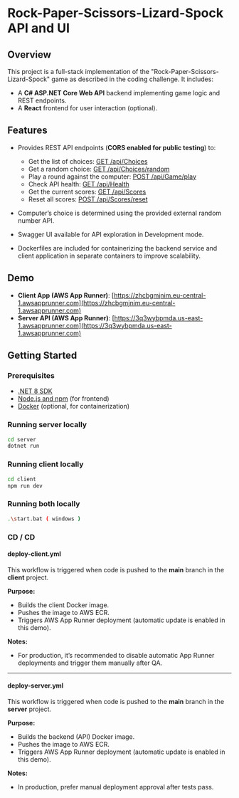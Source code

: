 # Rock-Paper-Scissors-Lizard-Spock API and UI

## Overview

This project is a full-stack implementation of the "Rock-Paper-Scissors-Lizard-Spock" game as described in the coding challenge. It includes:

- A **C# ASP.NET Core Web API** backend implementing game logic and REST endpoints.
- A **React** frontend for user interaction (optional).

## Features

- Provides REST API endpoints (**CORS enabled for public testing**) to:

  - Get the list of choices: [GET /api/Choices](https://3q3wybpmda.us-east-1.awsapprunner.com/api/Choices)
  - Get a random choice: [GET /api/Choices/random](https://3q3wybpmda.us-east-1.awsapprunner.com/api/Choices/random)
  - Play a round against the computer: [POST /api/Game/play](https://3q3wybpmda.us-east-1.awsapprunner.com/api/Game/play)
  - Check API health: [GET /api/Health](https://3q3wybpmda.us-east-1.awsapprunner.com/api/Health)
  - Get the current scores: [GET /api/Scores](https://3q3wybpmda.us-east-1.awsapprunner.com/api/Scores)
  - Reset all scores: [POST /api/Scores/reset](https://3q3wybpmda.us-east-1.awsapprunner.com/api/Scores/reset)

- Computer’s choice is determined using the provided external random number API.
- Swagger UI available for API exploration in Development mode.
- Dockerfiles are included for containerizing the backend service and client application in separate containers to improve scalability.

## Demo

- **Client App (AWS App Runner)**: [https://zhcbgmjnim.eu-central-1.awsapprunner.com](https://zhcbgmjnim.eu-central-1.awsapprunner.com)
- **Server API (AWS App Runner)**: [https://3q3wybpmda.us-east-1.awsapprunner.com](https://3q3wybpmda.us-east-1.awsapprunner.com)

## Getting Started

### Prerequisites

- [.NET 8 SDK](https://dotnet.microsoft.com/download/dotnet/8.0)
- [Node.js and npm](https://nodejs.org/en/download/) (for frontend)
- [Docker](https://www.docker.com/get-started) (optional, for containerization)

### Running server locally

```bash
cd server
dotnet run

```

### Running client locally

```bash
cd client
npm run dev

```

### Running both locally

```bash
.\start.bat ( windows )

```

### CD / CD

#### deploy-client.yml

This workflow is triggered when code is pushed to the **main** branch in the **client** project.

**Purpose:**

- Builds the client Docker image.
- Pushes the image to AWS ECR.
- Triggers AWS App Runner deployment (automatic update is enabled in this demo).

**Notes:**

- For production, it’s recommended to disable automatic App Runner deployments and trigger them manually after QA.

---

#### deploy-server.yml

This workflow is triggered when code is pushed to the **main** branch in the **server** project.

**Purpose:**

- Builds the backend (API) Docker image.
- Pushes the image to AWS ECR.
- Triggers AWS App Runner deployment (automatic update is enabled in this demo).

**Notes:**

- In production, prefer manual deployment approval after tests pass.
